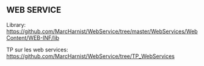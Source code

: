 ## WEB SERVICE
Library: https://github.com/MarcHarnist/WebService/tree/master/WebServices/WebContent/WEB-INF/lib

TP sur les web services: https://github.com/MarcHarnist/WebService/tree/TP_WebServices
